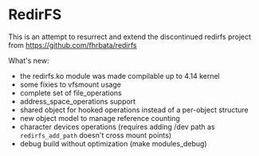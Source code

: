 # RedirFS
This is an attempt to resurrect and extend the discontinued redirfs project from https://github.com/fhrbata/redirfs

What's new:
 - the redirfs.ko module was made compilable up to 4.14 kernel
 - some fixies to vfsmount usage
 - complete set of file_operations
 - address_space_operations support
 - shared object for hooked operations instead of a per-object structure
 - new object model to manage reference counting
 - character devices operations (requires adding /dev path as ```redirfs_add_path``` doesn't cross mount points)
 - debug build without optimization (make modules_debug)
